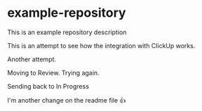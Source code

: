 # example-repository

This is an example repository description


This is an attempt to see how the integration with ClickUp works. 

Another attempt. 

Moving to Review. Trying again.

Sending back to In Progress

I'm another change on the readme file :+1: 
